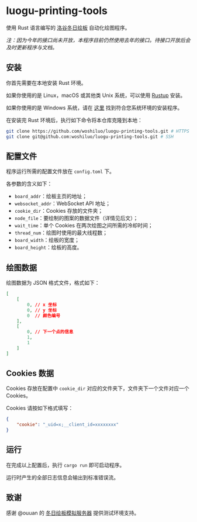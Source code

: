 # luogu-printing-tools

使用 Rust 语言编写的 [洛谷冬日绘板](https://www.luogu.com.cn/paintboard) 自动化绘图程序。

*注：因为今年的接口尚未开放，本程序目前仍然使用去年的接口。待接口开放后会及时更新程序与文档。*

## 安装

你首先需要在本地安装 Rust 环境。

如果你使用的是 Linux，macOS 或其他类 Unix 系统，可以使用 [Rustup](https://www.rust-lang.org/zh-CN/tools/install) 安装。

如果你使用的是 Windows 系统，请在 [这里](https://forge.rust-lang.org/infra/other-installation-methods.html#other-ways-to-install-rustup) 找到符合您系统环境的安装程序。

在安装完 Rust 环境后，执行如下命令将本仓库克隆到本地：

```bash
git clone https://github.com/woshiluo/luogu-printing-tools.git # HTTPS
git clone git@github.com:woshiluo/luogu-printing-tools.git # SSH
```

## 配置文件

程序运行所需的配置文件放在 `config.toml` 下。

各参数的含义如下：

- `board_addr`：绘板主页的地址；
- `websocket_addr`：WebSocket API 地址；
- `cookie_dir`：Cookies 存放的文件夹；
- `node_file`：要绘制的图案的数据文件（详情见后文）；
- `wait_time`：单个 Cookies 在两次绘图之间所需的冷却时间；
- `thread_num`：绘图时使用的最大线程数；
- `board_width`：绘板的宽度；
- `board_height`：绘板的高度。

## 绘图数据

绘图数据为 JSON 格式文件，格式如下：

```json
[
    [
        0, // x 坐标
        0, // y 坐标
        0  // 颜色编号
    ],
    [
        0, // 下一个点的信息
        1,
        1
    ]
]
```

## Cookies 数据

Cookies 存放在配置中 `cookie_dir` 对应的文件夹下，文件夹下一个文件对应一个 Cookies。

Cookies 请按如下格式填写：

```json
{
    "cookie": "_uid=x;__client_id=xxxxxxxx"
}
```

## 运行

在完成以上配置后，执行 `cargo run` 即可启动程序。

运行时产生的全部日志信息会输出到标准错误流。

## 致谢

感谢 @ouuan 的 [冬日绘板模拟服务器](https://github.com/ouuan/fake-luogu-paintboard-server) 提供测试环境支持。

